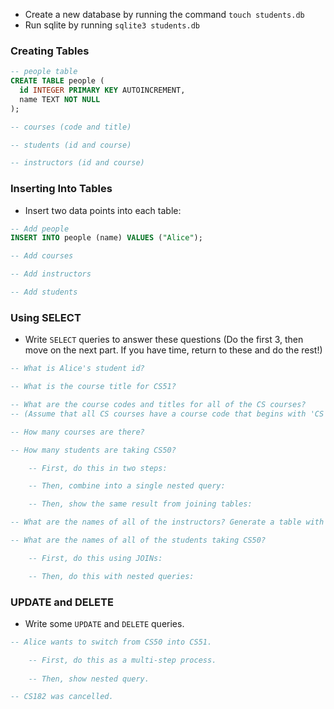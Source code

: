 
- Create a new database by running the command `touch students.db`
- Run sqlite by running `sqlite3 students.db`

### Creating Tables

```sql
-- people table
CREATE TABLE people (
  id INTEGER PRIMARY KEY AUTOINCREMENT,
  name TEXT NOT NULL
);

-- courses (code and title)

-- students (id and course)

-- instructors (id and course)
```

### Inserting Into Tables
- Insert two data points into each table:

```sql
-- Add people
INSERT INTO people (name) VALUES ("Alice");

-- Add courses

-- Add instructors

-- Add students
```

### Using SELECT

- Write `SELECT` queries to answer these questions (Do the first 3, then move on the next part. If you have time, return to these and do the rest!)

```sql
-- What is Alice's student id?

-- What is the course title for CS51?

-- What are the course codes and titles for all of the CS courses?
-- (Assume that all CS courses have a course code that begins with 'CS')

-- How many courses are there?

-- How many students are taking CS50?

    -- First, do this in two steps:

    -- Then, combine into a single nested query:

    -- Then, show the same result from joining tables:

-- What are the names of all of the instructors? Generate a table with all instructors' names and the course they teach.

-- What are the names of all of the students taking CS50?

    -- First, do this using JOINs:

    -- Then, do this with nested queries:

```

### UPDATE and DELETE
- Write some `UPDATE` and `DELETE` queries.

```sql
-- Alice wants to switch from CS50 into CS51.

    -- First, do this as a multi-step process.
    
    -- Then, show nested query.

-- CS182 was cancelled.

```
